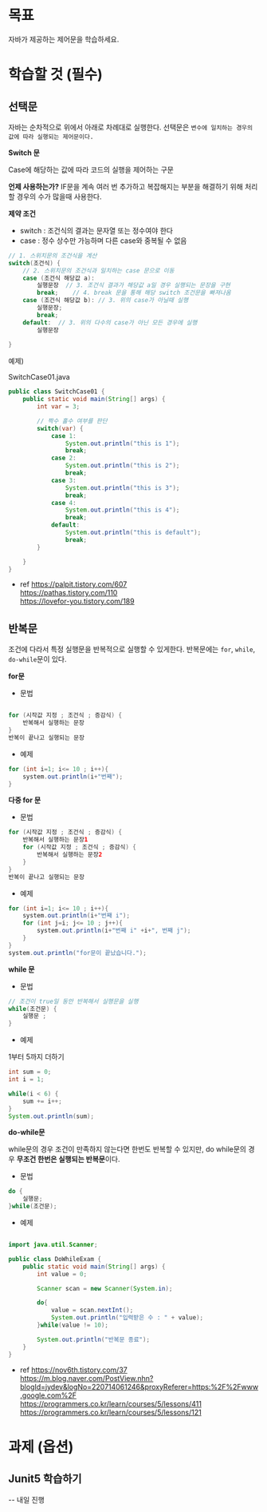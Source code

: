 # 목표 

자바가 제공하는 제어문을 학습하세요.

# 학습할 것 (필수)

## 선택문

자바는 순차적으로 위에서 아래로 차례대로 실행한다. 선택문은 `변수에 일치하는 경우의 값에 따라 실행되는 제어문이다.`

**Switch 문**

Case에 해당하는 값에 따라 코드의 실행을 제어하는 구문 

**언제 사용하는가?** IF문을 계속 여러 번 추가하고 복잡해지는 부분을 해결하기 위해 처리할 경우의 수가 많을때 사용한다.

**제약 조건**

- switch :  조건식의 결과는 문자열 또는 정수여야 한다
- case : 정수 상수만 가능하며 다른 case와 중복될 수 없음

```java
// 1. 스위치문의 조건식을 계산 
switch(조건식) {
    // 2. 스위치문의 조건식과 일치하는 case 문으로 이동
    case (조건식 해당값 a):
        실행문장  // 3. 조건식 결과가 해당값 a일 경우 실행되는 문장을 구현
        break;    // 4. break 문을 통해 해당 switch 조건문을 빠져나옴
    case (조건식 해당값 b): // 3. 위의 case가 아닐때 실행
        실행문장;
        break;
    default:  // 3. 위의 다수의 case가 아닌 모든 경우에 실행
        실행문장
        
}
```

예제)

SwitchCase01.java
```java 
public class SwitchCase01 {
    public static void main(String[] args) {
        int var = 3;

        // 짝수 홀수 여부를 판단
        switch(var) {
            case 1:
                System.out.println("this is 1");
                break;
            case 2:
                System.out.println("this is 2");
                break;
            case 3:
                System.out.println("this is 3");
                break;
            case 4:
                System.out.println("this is 4");
                break;
            default:
                System.out.println("this is default");
                break;
        }

    }
}

```

- ref
https://palpit.tistory.com/607 <br>
https://pathas.tistory.com/110 <br>
https://lovefor-you.tistory.com/189 <br>

## 반복문

조건에 다라서 특정 실행문을 반복적으로 실행할 수 있게한다.
반복문에는 `for`, `while`, `do-while`문이 있다.

**for문**

- 문법

```java

for (시작값 지정 ; 조건식 ; 증감식) {
    반복해서 실행하는 문장
}
반복이 끝나고 실행되는 문장
```

- 예제


```java
for (int i=1; i<= 10 ; i++){
    system.out.println(i+"번째");
}
```

**다중 for 문**

- 문법

```java
for (시작값 지정 ; 조건식 ; 증감식) {
    반복해서 실행하는 문장1
    for (시작값 지정 ; 조건식 ; 증감식) {
        반복해서 실행하는 문장2
    }
}
반복이 끝나고 실행되는 문장

```

- 예제

```java
for (int i=1; i<= 10 ; i++){
    system.out.println(i+"번째 i");
    for (int j=i; j<= 10 ; j++){
        system.out.println(i+"번째 i" +i+", 번째 j");
    }
}
system.out.println("for문이 끝났습니다.");
```

**while 문**

- 문법

```java
// 조건이 true일 동안 반복해서 실행문을 실행
while(조건문) {
    실행문 ;
}
```

- 예제

1부터 5까지 더하기

```java
int sum = 0;
int i = 1;

while(i < 6) {
    sum += i++;
}
System.out.println(sum);
```

**do-while문**

while문의 경우 조건이 만족하지 않는다면 한번도 반복할 수 있지만, do while문의 경우 **무조건 한번은 실행되는 반복문**이다.

- 문법

```java
do {
    실행문;
}while(조건문);
```

- 예제

```java

import java.util.Scanner;

public class DoWhileExam {
    public static void main(String[] args) {
        int value = 0;

        Scanner scan = new Scanner(System.in);

        do{
            value = scan.nextInt();
            System.out.println("입력받은 수 : " + value);
        }while(value != 10);

        System.out.println("반복문 종료");
    }
}
```

- ref
https://nov6th.tistory.com/37 <br>
https://m.blog.naver.com/PostView.nhn?blogId=jydev&logNo=220714061246&proxyReferer=https:%2F%2Fwww.google.com%2F <br>
https://programmers.co.kr/learn/courses/5/lessons/411<br>
https://programmers.co.kr/learn/courses/5/lessons/121


# 과제 (옵션)

## Junit5 학습하기

-- 내일 진행